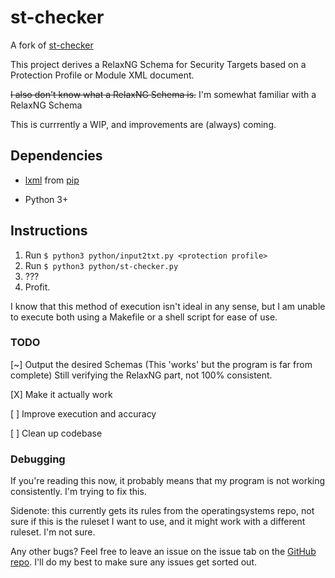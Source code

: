# st-checker

A fork of [st-checker](https://github.com/commoncriteria/st-checker)

This project derives a RelaxNG Schema for Security Targets based on a Protection Profile or Module XML document.

~~I also don't know what a RelaxNG Schema is.~~
I'm somewhat familiar with a RelaxNG Schema

This is currrently a WIP, and improvements are (always) coming.

## Dependencies

* [lxml](https://lxml.de/) from [pip](https://pypi.org/project/lxml/)

* Python 3+

## Instructions

1. Run `$ python3 python/input2txt.py <protection profile>`
2. Run `$ python3 python/st-checker.py`
3. ???
4. Profit.

I know that this method of execution isn't ideal in any sense, but I am unable to execute both using a Makefile or a shell script for ease of use.

### TODO

[~] Output the desired Schemas (This 'works' but the program is far from complete) Still verifying the RelaxNG part, not 100% consistent.

[X] Make it actually work

[ ] Improve execution and accuracy

[ ] Clean up codebase

### Debugging

If you're reading this now, it probably means that my program is not working consistently. I'm trying to fix this.

Sidenote: this currently gets its rules from the operatingsystems repo, not sure if this is the ruleset I want to use, and it might work with a different ruleset. I'm not sure.

Any other bugs? Feel free to leave an issue on the issue tab on the [GitHub repo](https://www.github.com/AndroidKitKat/st-checker/issues). I'll do my best to make sure any issues get sorted out.